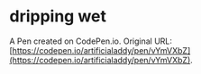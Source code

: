 # dripping wet 

A Pen created on CodePen.io. Original URL: [https://codepen.io/artificialaddy/pen/vYmVXbZ](https://codepen.io/artificialaddy/pen/vYmVXbZ).


